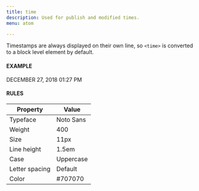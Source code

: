 ```yaml
---
title: time
description: Used for publish and modified times.
menu: atom

---
```

Timestamps are always displayed on their own line, so `<time>` is converted to a block level element by default.

#### EXAMPLE
<div>
  <time>DECEMBER 27, 2018 01:27 PM</time>
</div>

#### RULES

Property | Value
--- | ---
Typeface | Noto Sans
Weight | 400
Size | 11px
Line height | 1.5em
Case | Uppercase
Letter spacing | Default
Color | #707070
